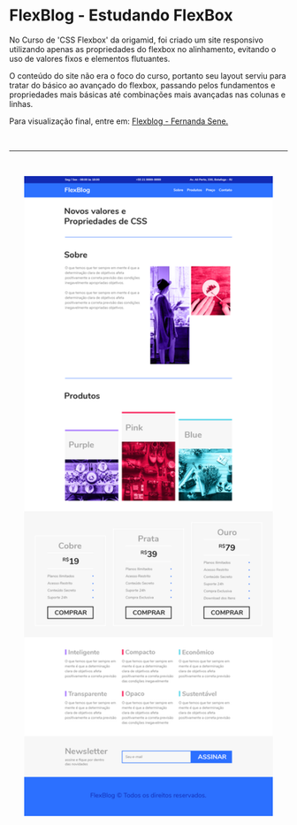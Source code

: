 <div>
	<h1>FlexBlog - Estudando FlexBox</h1>
</div>

<p>No Curso de 'CSS Flexbox' da origamid, foi criado um site responsivo utilizando apenas as propriedades do flexbox no alinhamento, evitando o uso de valores fixos e elementos flutuantes. </p>
<p>O conteúdo do site não era o foco do curso, portanto seu layout serviu para tratar do básico ao avançado do flexbox, passando pelos fundamentos e propriedades mais básicas até combinações mais avançadas nas colunas e linhas. </p>

<p>Para visualização final, entre em: <a href="https://fernandnsp.github.io/Estudo-Flexbox_Flexblog/">Flexblog - Fernanda Sene.</a></p>

<br>
<hr>
<br>

<p align="center">
	<img src="./assets/img/layout-projeto.png" width="450px" alt="Layout do projeto FlexBlog">
</p>
